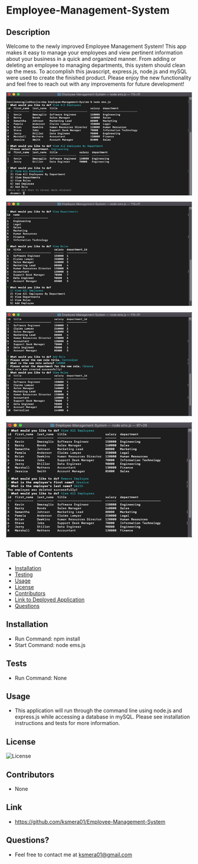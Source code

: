 # Employee-Management-System

## Description

  Welcome to the newly improved Employee Management System! This app makes it easy to manage your employees and view pertinent information about your business in a quick and organized manner. From adding or deleting an employee to managing departments, this system should clean up the mess. To accomplish this javascript, express.js, node.js and mySQL were used to create the finished product. Please enjoy the new functionality and feel free to reach out with any improvements for future development!

  ![image description](./images/ems-1.png)

  ![image description](./images/ems-2.png)

  ![image description](./images/ems-3.png)

  ![image description](./images/ems-4.png)

  ## Table of Contents
  
  - [Installation](#installation)
  - [Testing](#tests)
  - [Usage](#usage)
  - [License](#license)
  - [Contributors](#contributors)
  - [Link to Deployed Application](#link)
  - [Questions](#questions)

  ## Installation

  - Run Command: npm install
  - Start Command: node ems.js

  ## Tests
  
  - Run Command: None

  ## Usage

  - This application will run through the command line using node.js and express.js while accessing a database in mySQL. Please see installation instructions and tests for more information.

  ## License

  ![License](https://img.shields.io/badge/License-Apache-blue.svg)

  ## Contributors

  - None

  ## Link

  - https://github.com/ksmera01/Employee-Management-System

  ## Questions? 
  
  - Feel free to contact me at ksmera01@gmail.com